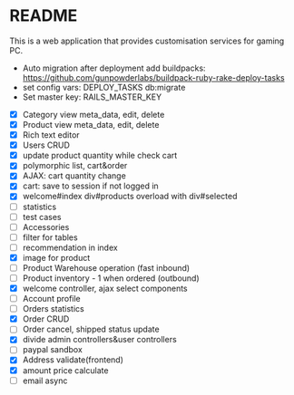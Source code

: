 # README

This is a web application that provides customisation services for gaming PC.

- Auto migration after deployment add buildpacks: https://github.com/gunpowderlabs/buildpack-ruby-rake-deploy-tasks
- set config vars: DEPLOY_TASKS db:migrate
- Set master key: RAILS_MASTER_KEY


- [x] Category view meta_data, edit, delete
- [x] Product view meta_data, edit, delete
- [x] Rich text editor
- [x] Users CRUD
- [x] update product quantity while check cart
- [x] polymorphic list, cart&order
- [x] AJAX: cart quantity change
- [x] cart: save to session if not logged in
- [x] welcome#index div#products overload with div#selected
- [ ] statistics
- [ ] test cases
- [ ] Accessories
- [ ] filter for tables
- [ ] recommendation in index
- [x] image for product
- [ ] Product Warehouse operation (fast inbound)
- [ ] Product inventory - 1 when ordered (outbound)
- [x] welcome controller, ajax select components
- [ ] Account profile
- [ ] Orders statistics
- [x] Order CRUD
- [ ] Order cancel, shipped status update
- [x] divide admin controllers&user controllers
- [ ] paypal sandbox
- [x] Address validate(frontend)
- [x] amount price calculate
- [ ] email async
